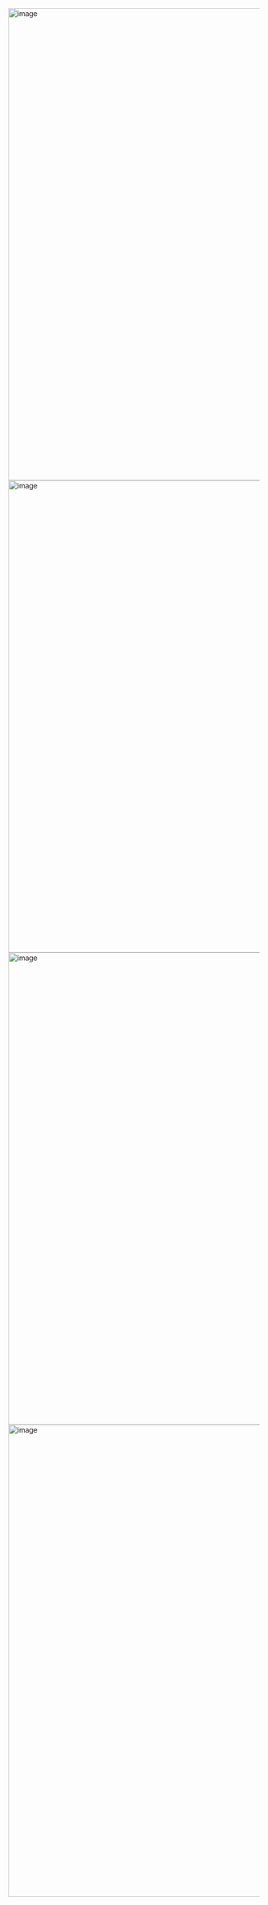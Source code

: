 <img width="945" alt="image" src="https://github.com/Guru-RF/SVXSpot/assets/1251767/6930156b-70a5-4001-87e2-ad37c1c305cd">
<img width="945" alt="image" src="https://github.com/Guru-RF/SVXSpot/assets/1251767/1c8c9853-02df-46ae-b7d3-a3204658373a">
<img width="945" alt="image" src="https://github.com/Guru-RF/SVXSpot/assets/1251767/ac57c06c-7f3a-4952-9d3b-e1d0434e882e">
<img width="945" alt="image" src="https://github.com/Guru-RF/SVXSpot/assets/1251767/7780a49c-3244-4fd2-9a4d-f96d4e1be073">
